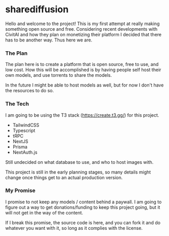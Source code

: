 # sharediffusion

Hello and welcome to the project! This is my first attempt at really making something open source and free. Considering recent developments with CivitAI and how they plan on monetizing their platform I decided that there has to be another way. Thus here we are.

### The Plan

The plan here is to create a platform that is open source, free to use, and low cost. How this will be accomplished is by having people self host their own models, and use torrents to share the models.

In the future I might be able to host models as well, but for now I don't have the resources to do so.

### The Tech

I am going to be using the T3 stack (https://create.t3.gg/) for this project.

- TailwindCSS
- Typescript
- tRPC
- NextJS
- Prisma
- NextAuth.js

Still undecided on what database to use, and who to host images with.

This project is still in the early planning stages, so many details might change once things get to an actual production version.

### My Promise

I promise to not keep any models / content behind a paywall. I am going to figure out a way to get donations/funding to keep this project going, but it will not get in the way of the content.

If I break this promise, the source code is here, and you can fork it and do whatever you want with it, so long as it complies with the license.

